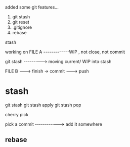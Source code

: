 added some git features...


1. git stash 
2. git reset 
3. .gitignore 
4. rebase 


stash 

working on FILE A -------------WIP , not close, not commit 

git stash ---------> moving current/ WIP into stash 



FILE B ---> finish -> commit ---> push

# stash 
git stash 
git stash apply 
git stash pop 


cherry pick 

pick a commit ------------> add it somewhere 


rebase 
------













